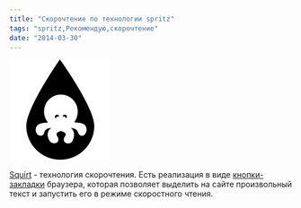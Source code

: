 ```yaml
---
title: "Скорочтение по технологии spritz"
tags: "spritz,Рекомендую,скорочтение"
date: "2014-03-30"
---
```


[![squirt logo](images/logo.png "squirt")](https://www.squirt.io/)

[Squirt](https://www.squirt.io/) - технология скорочтения. Есть реализация в виде [кнопки-закладки](https://www.squirt.io/install.html) браузера, которая позволяет выделить на сайте произвольный текст и запустить его в режиме скоростного чтения.
